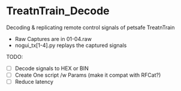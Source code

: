 # TreatnTrain_Decode
Decoding &amp; replicating remote control signals of petsafe TreatnTrain

* Raw Captures are in 01-04.raw
* nogui_tx[1-4].py replays the captured signals

TODO:

* [ ] Decode signals to HEX or BIN
* [ ] Create One script /w Params (make it compat with RFCat?)
* [ ] Reduce latency
